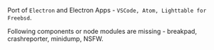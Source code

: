 Port of `Electron` and Electron Apps - `VSCode, Atom, Lighttable for Freebsd`.

Following components or node modules are missing - breakpad, crashreporter, minidump, NSFW.